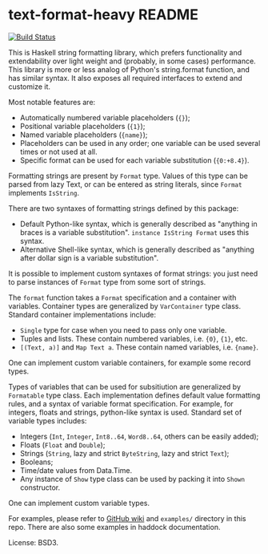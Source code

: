 text-format-heavy README
========================

[![Build Status](https://travis-ci.org/portnov/dates.svg?branch=master)](https://travis-ci.org/portnov/dates)

This is Haskell string formatting library, which prefers functionality and
extendability over light weight and (probably, in some cases) performance.
This library is more or less analog of Python's string.format function, and
has similar syntax. It also exposes all required interfaces to extend and
customize it.

Most notable features are:

 * Automatically numbered variable placeholders (`{}`);
 * Positional variable placeholders (`{1}`);
 * Named variable placeholders (`{name}`);
 * Placeholders can be used in any order; one variable can be used several
   times or not used at all.
 * Specific format can be used for each variable substitution (`{0:+8.4}`).

Formatting strings are present by `Format` type. Values of this type can be
parsed from lazy Text, or can be entered as string literals, since `Format`
implements `IsString`.

There are two syntaxes of formatting strings defined by this package:

* Default Python-like syntax, which is generally described as "anything in
  braces is a variable substitution". `instance IsString Format` uses this
  syntax.
* Alternative Shell-like syntax, which is generally described as "anything
  after dollar sign is a variable substitution".

It is possible to implement custom syntaxes of format strings: you just need to
parse instances of `Format` type from some sort of strings.

The `format` function takes a `Format` specification and a container with
variables. Container types are generalized by `VarContainer` type class.
Standard container implementations include:

 * `Single` type for case when you need to pass only one variable.
 * Tuples and lists. These contain numbered variables, i.e. `{0}`, `{1}`, etc.
 * `[(Text, a)]` and `Map Text a`. These contain named variables, i.e.
   `{name}`.

One can implement custom variable containers, for example some record types.

Types of variables that can be used for subsitiution are generalized by
`Formatable` type class. Each implementation defines default value formatting
rules, and a syntax of variable format specification. For example, for
integers, floats and strings, python-like syntax is used. Standard set of
variable types includes:

 * Integers (`Int`, `Integer`, `Int8..64`, `Word8..64`, others can be easily added);
 * Floats (`Float` and `Double`);
 * Strings (`String`, lazy and strict `ByteString`, lazy and strict `Text`);
 * Booleans;
 * Time/date values from Data.Time.
 * Any instance of `Show` type class can be used by packing it into `Shown`
   constructor.

One can implement custom variable types.

For examples, please refer to [GitHub wiki][1] and `examples/`
directory in this repo. There are also some examples in haddock documentation.

License: BSD3.

[1]: https://github.com/portnov/text-format-heavy/wiki

